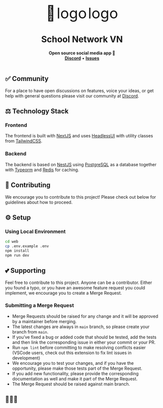 <div align="center">
    <font size="50">🌿</font>
    <font size="50">logo</font>
    <font size="50px">logo</font>
    <h1>School Network VN</h1>
    <strong>Open source social media app 🌿</strong>
</div>
<div align="center">
    <a href="https://discord.gg/"><b>Discord</b></a>
    •
    <a href="https://github.com/alvxvi/schoolnetworkvn"><b>Issues</b></a>
</div>
<br>

## ✅ Community

For a place to have open discussions on features, voice your ideas, or get help with general questions please visit our community at [Discord](https://discord.gg/).

## ⚖️ Technology Stack

### Frontend

The frontend is built with [NextJS](https://nextjs.org) and uses [HeadlessUI](https://headlessui.com) with utility classes from [TailwindCSS](https://tailwindcss.com).

### Backend

The backend is based on [NestJS](https://nestjs.com) using [PostgreSQL](https://www.postgresql.org) as a database together with [Typeorm](https://typeorm.io) and [Redis](https://redis.io) for caching.

## 🤝 Contributing

We encourage you to contribute to this project! Please check out below for guidelines about how to proceed.

## ⚙️ Setup

### Using Local Environment

```sh
cd web
cp .env.example .env
npm install
npm run dev
```

## 💕 Supporting

Feel free to contribute to this project. Anyone can be a contributor. Either you found a typo, or you have an awesome feature request you could implement, we encourage you to create a Merge Request.

### Submitting a Merge Request

- Merge Requests should be raised for any change and it will be approved by a maintainer before merging.
- The latest changes are always in `main` branch, so please create your branch from `main`.
- If you’ve fixed a bug or added code that should be tested, add the tests and then link the corresponding issue in either your commit or your PR.
- Run `npm lint` before committing to make resolving conflicts easier (VSCode users, check out this extension to fix lint issues in development)
- We encourage you to test your changes, and if you have the opportunity, please make those tests part of the Merge Request.
- If you add new functionality, please provide the corresponding documentation as well and make it part of the Merge Request.
- The Merge Request should be raised against main branch.

## 🥳🥳🥳
